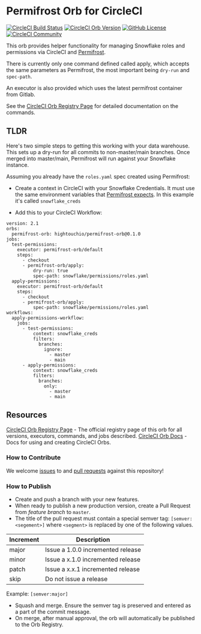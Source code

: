 # Permifrost Orb for CircleCI

[![CircleCI Build Status](https://circleci.com/gh/hightouchio/permifrost-orb.svg?style=shield "CircleCI Build Status")](https://circleci.com/gh/hightouchio/permifrost-orb) [![CircleCI Orb Version](https://img.shields.io/badge/endpoint.svg?url=https://badges.circleci.io/orb/hightouchio/permifrost-orb)](https://circleci.com/orbs/registry/orb/hightouchio/permifrost-orb) [![GitHub License](https://img.shields.io/badge/license-MIT-lightgrey.svg)](https://raw.githubusercontent.com/hightouchio/permifrost-orb/master/LICENSE) [![CircleCI Community](https://img.shields.io/badge/community-CircleCI%20Discuss-343434.svg)](https://discuss.circleci.com/c/ecosystem/orbs)

This orb provides helper functionality for managing Snowflake roles and
permissions via CircleCI and [Permifrost](https://gitlab.com/gitlab-data/permifrost).

There is currently only one command defined called apply, which accepts the
same parameters as Permifrost, the most important being `dry-run` and `spec-path`.

An executor is also provided which uses the latest permifrost container from
Gitlab.

See the [CircleCI Orb Registry Page](https://circleci.com/orbs/registry/orb/hightouchio/permifrost-orb)
for detailed documentation on the commands.

## TLDR

Here's two simple steps to getting this working with your data warehouse.
This sets up a dry-run for all commits to non-master/main branches. Once
merged into master/main, Permifrost will run against your Snowflake instance.

Assuming you already have the `roles.yaml` spec created using Permifrost:

- Create a context in CircleCI with your Snowflake Credentials. It must use
  the same environment variables that [Permifrost expects](https://gitlab.com/gitlab-data/permifrost/#connection-parameters). In this example it's called `snowflake_creds`

- Add this to your CircleCI Workflow:

```
version: 2.1
orbs:
  permifrost-orb: hightouchio/permifrost-orb@0.1.0
jobs:
  test-permissions:
    executor: permifrost-orb/default
    steps:
      - checkout
      - permifrost-orb/apply:
          dry-run: true
          spec-path: snowflake/permissions/roles.yaml
  apply-permissions:
    executor: permifrost-orb/default
    steps:
      - checkout
      - permifrost-orb/apply:
          spec-path: snowflake/permissions/roles.yaml
workflows:
  apply-permissions-workflow:
    jobs:
      - test-permissions:
          context: snowflake_creds
          filters:
            branches:
              ignore:
                - master
                - main
      - apply-permissions:
          context: snowflake_creds
          filters:
            branches:
              only:
                - master
                - main
```

## Resources

[CircleCI Orb Registry Page](https://circleci.com/orbs/registry/orb/hightouchio/permifrost-orb) - The official registry page of this orb for all versions, executors, commands, and jobs described.
[CircleCI Orb Docs](https://circleci.com/docs/2.0/orb-intro/#section=configuration) - Docs for using and creating CircleCI Orbs.

### How to Contribute

We welcome [issues](https://github.com/hightouchio/permifrost-orb/issues) to
and [pull requests](https://github.com/hightouchio/permifrost-orb/pulls) against
this repository!

### How to Publish

- Create and push a branch with your new features.
- When ready to publish a new production version, create a Pull Request
  from _feature branch_ to `master`.
- The title of the pull request must contain a special semver
  tag: `[semver:<segement>]` where `<segment>` is replaced by one of the following values.

| Increment | Description                       |
| --------- | --------------------------------- |
| major     | Issue a 1.0.0 incremented release |
| minor     | Issue a x.1.0 incremented release |
| patch     | Issue a x.x.1 incremented release |
| skip      | Do not issue a release            |

Example: `[semver:major]`

- Squash and merge. Ensure the semver tag is preserved and entered as a part
  of the commit message.
- On merge, after manual approval, the orb will automatically be published to
  the Orb Registry.
